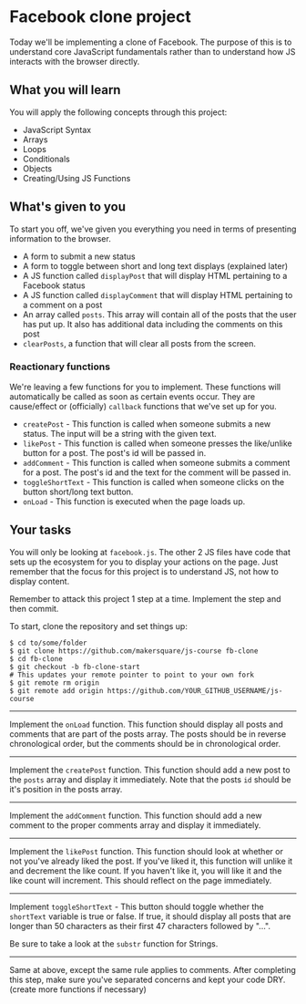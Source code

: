 # Facebook clone project

Today we'll be implementing a clone of Facebook. The purpose of this is to understand core JavaScript fundamentals rather than to understand how JS interacts with the browser directly.

## What you will learn

You will apply the following concepts through this project:

* JavaScript Syntax
* Arrays
* Loops
* Conditionals
* Objects
* Creating/Using JS Functions

## What's given to you

To start you off, we've given you everything you need in terms of presenting information to the browser.

* A form to submit a new status
* A form to toggle between short and long text displays (explained later)
* A JS function called `displayPost` that will display HTML pertaining to a Facebook status
* A JS function called `displayComment` that will display HTML pertaining to a comment on a post
* An array called `posts`. This array will contain all of the posts that the user has put up. It also has additional data including the comments on this post
* `clearPosts`, a function that will clear all posts from the screen.

### Reactionary functions

We're leaving a few functions for you to implement. These functions will automatically be called as soon as certain events occur. They are cause/effect or (officially) `callback` functions that we've set up for you.

* `createPost` - This function is called when someone submits a new status. The input will be a string with the given text.
* `likePost` - This function is called when someone presses the like/unlike button for a post. The post's id will be passed in.
* `addComment` - This function is called when someone submits a comment for a post. The post's id and the text for the comment will be passed in.
* `toggleShortText` - This function is called when someone clicks on the button short/long text button.
* `onLoad` - This function is executed when the page loads up.

## Your tasks

You will only be looking at `facebook.js`. The other 2 JS files have code that sets up the ecosystem for you to display your actions on the page. Just remember that the focus for this project is to understand JS, not how to display content.

Remember to attack this project 1 step at a time. Implement the step and then commit.

To start, clone the repository and set things up:

```console
$ cd to/some/folder
$ git clone https://github.com/makersquare/js-course fb-clone
$ cd fb-clone
$ git checkout -b fb-clone-start
# This updates your remote pointer to point to your own fork
$ git remote rm origin
$ git remote add origin https://github.com/YOUR_GITHUB_USERNAME/js-course
```

---

Implement the `onLoad` function. This function should display all posts and comments that are part of the posts array. The posts should be in reverse chronological order, but the comments should be in chronological order.

---

Implement the `createPost` function. This function should add a new post to the `posts` array and display it immediately. Note that the posts `id` should be it's position in the posts array.

---

Implement the `addComment` function. This function should add a new comment to the proper comments array and display it immediately.

---

Implement the `likePost` function. This function should look at whether or not you've already liked the post. If you've liked it, this function will unlike it and decrement the like count. If you haven't like it, you will like it and the like count will increment. This should reflect on the page immediately.

---

Implement `toggleShortText` - This button should toggle whether the `shortText` variable is true or false. If true, it should display all posts that are longer than 50 characters as their first 47 characters followed by "...".

Be sure to take a look at the `substr` function for Strings.

---

Same at above, except the same rule applies to comments. After completing this step, make sure you've separated concerns and kept your code DRY. (create more functions if necessary)